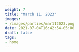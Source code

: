 ```yaml
---
weight: 7
title: "March 11, 2023"
images:
- /images/parties/mar112023.png
date: 2021-07-04T16:42:54-05:00
draft: false
tags:
- home
---
```


